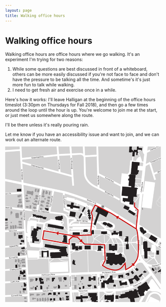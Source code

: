 ```yaml
---
layout: page
title: Walking office hours
---
```


# Walking office hours

Walking office hours are office hours where we go walking.  It's an experiment I'm trying for two reasons:

1. While some questions are best discussed in front of a whiteboard, others can be more easily discussed if you're not face to face and don't have the pressure to be talking all the time.  And sometime's it's just more fun to talk while walking.
2. I need to get fresh air and exercise once in a while.

Here's how it works: I'll leave Halligan at the beginning of the office hours timeslot (3:30pm on Thursdays for Fall 2018), and then go a few times around the loop until the hour is up.  You're welcome to join me at the start, or just meet us somewhere along the route.

I'll be there unless it's really pouring rain.

Let me know if you have an accessibility issue and want to join, and we can work out an alternate route.

<img src="/assets/img/walkingmap.png" />





